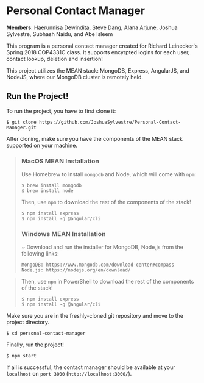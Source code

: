 # Personal Contact Manager

<b>Members</b>: Haerunnisa Dewindita, Steve Dang, Alana Arjune, Joshua Sylvestre, Subhash Naidu, and Abe Isleem

This program is a personal contact manager created for Richard Leinecker's Spring 2018 COP4331C class. It supports encyrpted logins for each user, contact lookup, deletion and insertion!

This project utilizes the MEAN stack: MongoDB, Express, AngularJS, and NodeJS, where our MongoDB cluster is remotely held.

## Run the Project!
To run the project, you have to first clone it:
```
$ git clone https://github.com/JoshuaSylvestre/Personal-Contact-Manager.git
```

After cloning, make sure you have the components of the MEAN stack supported on your machine.
> ### MacOS MEAN Installation
> 
> Use Homebrew to install `mongodb` and Node, which will come with `npm`:
> ```
> $ brew install mongodb
> $ brew install node
> ```
>
> Then, use `npm` to download the rest of the components of the stack!
> ```
> $ npm install express
> $ npm install -g @angular/cli
> ```
>
> ### Windows MEAN Installation
> ~ Download and run the installer for MongoDB, Node,js from the following links:
> ```
> MongoDB: https://www.mongodb.com/download-center#compass
> Node.js: https://nodejs.org/en/download/
> ```

> Then, use `npm` in PowerShell to download the rest of the components of the stack!
> ```
> $ npm install express
> $ npm install -g @angular/cli
> ```

Make sure you are in the freshly-cloned git repository and move to the project directory.
```
$ cd personal-contact-manager
```

Finally, run the project!
```
$ npm start
```
If all is successful, the contact manager should be available at your `localhost` on `port 3000` (`http://localhost:3000/`).
